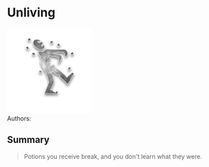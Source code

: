 # Unliving
<img src="https://raw.githubusercontent.com/yoyosource/BOTC-HomeBrew/master/Special/Unliving/image.png" alt="drawing" width="200"/>\
Authors: 

## Summary
> Potions you receive break, and you don't learn what they were.

